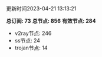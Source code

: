 更新时间2023-04-21 13:13:21

**总订阅: 73**
**总节点: 856**
**有效节点: 284**
- v2ray节点: 246
- ss节点: 24
- trojan节点: 14
